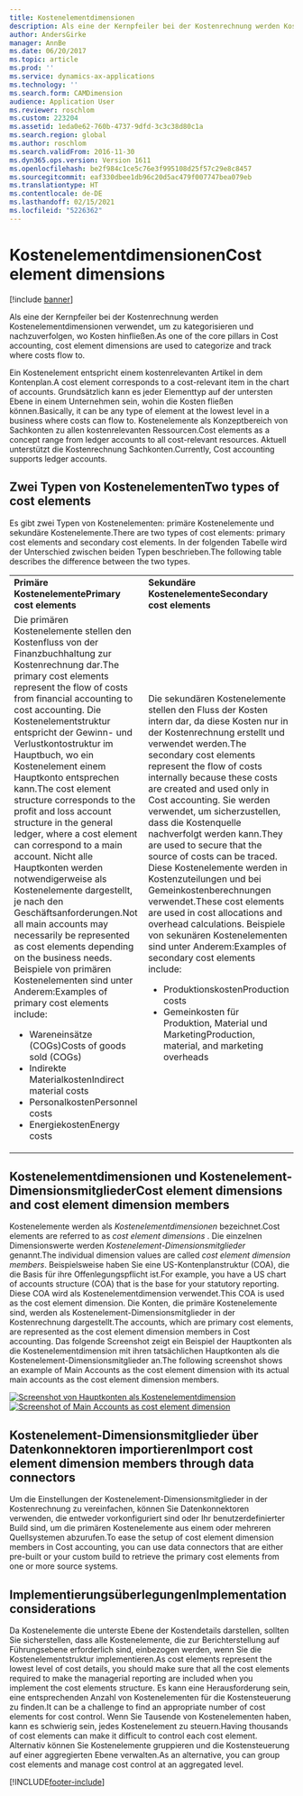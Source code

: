 ```yaml
---
title: Kostenelementdimensionen
description: Als eine der Kernpfeiler bei der Kostenrechnung werden Kostenelementdimensionen verwendet, um zu kategorisieren und nachzuverfolgen, wo Kosten hinfließen.
author: AndersGirke
manager: AnnBe
ms.date: 06/20/2017
ms.topic: article
ms.prod: ''
ms.service: dynamics-ax-applications
ms.technology: ''
ms.search.form: CAMDimension
audience: Application User
ms.reviewer: roschlom
ms.custom: 223204
ms.assetid: 1eda0e62-760b-4737-9dfd-3c3c38d80c1a
ms.search.region: global
ms.author: roschlom
ms.search.validFrom: 2016-11-30
ms.dyn365.ops.version: Version 1611
ms.openlocfilehash: be2f984c1ce5c76e3f995108d25f57c29e8c8457
ms.sourcegitcommit: eaf330dbee1db96c20d5ac479f007747bea079eb
ms.translationtype: HT
ms.contentlocale: de-DE
ms.lasthandoff: 02/15/2021
ms.locfileid: "5226362"
---
```

# <a name="cost-element-dimensions"></a><span data-ttu-id="e750d-103">Kostenelementdimensionen</span><span class="sxs-lookup"><span data-stu-id="e750d-103">Cost element dimensions</span></span>

[!include [banner](../includes/banner.md)]

<span data-ttu-id="e750d-104">Als eine der Kernpfeiler bei der Kostenrechnung werden Kostenelementdimensionen verwendet, um zu kategorisieren und nachzuverfolgen, wo Kosten hinfließen.</span><span class="sxs-lookup"><span data-stu-id="e750d-104">As one of the core pillars in Cost accounting, cost element dimensions are used to categorize and track where costs flow to.</span></span> 

<span data-ttu-id="e750d-105">Ein Kostenelement entspricht einem kostenrelevanten Artikel in dem Kontenplan.</span><span class="sxs-lookup"><span data-stu-id="e750d-105">A cost element corresponds to a cost-relevant item in the chart of accounts.</span></span> <span data-ttu-id="e750d-106">Grundsätzlich kann es jeder Elementtyp auf der untersten Ebene in einem Unternehmen sein, wohin die Kosten fließen können.</span><span class="sxs-lookup"><span data-stu-id="e750d-106">Basically, it can be any type of element at the lowest level in a business where costs can flow to.</span></span> <span data-ttu-id="e750d-107">Kostenelemente als Konzeptbereich von Sachkonten zu allen kostenrelevanten Ressourcen.</span><span class="sxs-lookup"><span data-stu-id="e750d-107">Cost elements as a concept range from ledger accounts to all cost-relevant resources.</span></span> <span data-ttu-id="e750d-108">Aktuell unterstützt die Kostenrechnung Sachkonten.</span><span class="sxs-lookup"><span data-stu-id="e750d-108">Currently, Cost accounting supports ledger accounts.</span></span>

## <a name="two-types-of-cost-elements"></a><span data-ttu-id="e750d-109">Zwei Typen von Kostenelementen</span><span class="sxs-lookup"><span data-stu-id="e750d-109">Two types of cost elements</span></span>
<span data-ttu-id="e750d-110">Es gibt zwei Typen von Kostenelementen: primäre Kostenelemente und sekundäre Kostenelemente.</span><span class="sxs-lookup"><span data-stu-id="e750d-110">There are two types of cost elements: primary cost elements and secondary cost elements.</span></span> <span data-ttu-id="e750d-111">In der folgenden Tabelle wird der Unterschied zwischen beiden Typen beschrieben.</span><span class="sxs-lookup"><span data-stu-id="e750d-111">The following table describes the difference between the two types.</span></span>

<table>
<colgroup>
<col width="50%" />
<col width="50%" />
</colgroup>
<tbody>
<tr class="odd">
<td><span data-ttu-id="e750d-112"><strong>Primäre Kostenelemente</strong></span><span class="sxs-lookup"><span data-stu-id="e750d-112"><strong>Primary cost elements</strong></span></span></td>
<td><span data-ttu-id="e750d-113"><strong>Sekundäre Kostenelemente</strong></span><span class="sxs-lookup"><span data-stu-id="e750d-113"><strong>Secondary cost elements</strong></span></span></td>
</tr>
<tr class="even">
<td><span data-ttu-id="e750d-114">Die primären Kostenelemente stellen den Kostenfluss von der Finanzbuchhaltung zur Kostenrechnung dar.</span><span class="sxs-lookup"><span data-stu-id="e750d-114">The primary cost elements represent the flow of costs from financial accounting to cost accounting.</span></span> <span data-ttu-id="e750d-115">Die Kostenelementstruktur entspricht der Gewinn- und Verlustkontostruktur im Hauptbuch, wo ein Kostenelement einem Hauptkonto entsprechen kann.</span><span class="sxs-lookup"><span data-stu-id="e750d-115">The cost element structure corresponds to the profit and loss account structure in the general ledger, where a cost element can correspond to a main account.</span></span> <span data-ttu-id="e750d-116">Nicht alle Hauptkonten werden notwendigerweise als Kostenelemente dargestellt, je nach den Geschäftsanforderungen.</span><span class="sxs-lookup"><span data-stu-id="e750d-116">Not all main accounts may necessarily be represented as cost elements depending on the business needs.</span></span> <span data-ttu-id="e750d-117">Beispiele von primären Kostenelementen sind unter Anderem:</span><span class="sxs-lookup"><span data-stu-id="e750d-117">Examples of primary cost elements include:</span></span>
<ul>
<li><span data-ttu-id="e750d-118">Wareneinsätze (COGs)</span><span class="sxs-lookup"><span data-stu-id="e750d-118">Costs of goods sold (COGs)</span></span></li>
<li><span data-ttu-id="e750d-119">Indirekte Materialkosten</span><span class="sxs-lookup"><span data-stu-id="e750d-119">Indirect material costs</span></span></li>
<li><span data-ttu-id="e750d-120">Personalkosten</span><span class="sxs-lookup"><span data-stu-id="e750d-120">Personnel costs</span></span></li>
<li><span data-ttu-id="e750d-121">Energiekosten</span><span class="sxs-lookup"><span data-stu-id="e750d-121">Energy costs</span></span></li>
</ul></td>
<td><span data-ttu-id="e750d-122">Die sekundären Kostenelemente stellen den Fluss der Kosten intern dar, da diese Kosten nur in der Kostenrechnung erstellt und verwendet werden.</span><span class="sxs-lookup"><span data-stu-id="e750d-122">The secondary cost elements represent the flow of costs internally because these costs are created and used only in Cost accounting.</span></span> <span data-ttu-id="e750d-123">Sie werden verwendet, um sicherzustellen, dass die Kostenquelle nachverfolgt werden kann.</span><span class="sxs-lookup"><span data-stu-id="e750d-123">They are used to secure that the source of costs can be traced.</span></span> <span data-ttu-id="e750d-124">Diese Kostenelemente werden in Kostenzuteilungen und bei Gemeinkostenberechnungen verwendet.</span><span class="sxs-lookup"><span data-stu-id="e750d-124">These cost elements are used in cost allocations and overhead calculations.</span></span> <span data-ttu-id="e750d-125">Beispiele von sekunären Kostenelementen sind unter Anderem:</span><span class="sxs-lookup"><span data-stu-id="e750d-125">Examples of secondary cost elements include:</span></span>
<ul>
<li><span data-ttu-id="e750d-126">Produktionskosten</span><span class="sxs-lookup"><span data-stu-id="e750d-126">Production costs</span></span></li>
<li><span data-ttu-id="e750d-127">Gemeinkosten für Produktion, Material und Marketing</span><span class="sxs-lookup"><span data-stu-id="e750d-127">Production, material, and marketing overheads</span></span></li>
</ul></td>
</tr>
</tbody>
</table>

## <a name="cost-element-dimensions-and-cost-element-dimension-members"></a><span data-ttu-id="e750d-128">Kostenelementdimensionen und Kostenelement-Dimensionsmitglieder</span><span class="sxs-lookup"><span data-stu-id="e750d-128">Cost element dimensions and cost element dimension members</span></span>
<span data-ttu-id="e750d-129">Kostenelemente werden als *Kostenelementdimensionen* bezeichnet.</span><span class="sxs-lookup"><span data-stu-id="e750d-129">Cost elements are referred to as *cost element dimensions* .</span></span> <span data-ttu-id="e750d-130">Die einzelnen Dimensionswerte werden *Kostenelement-Dimensionsmitglieder* genannt.</span><span class="sxs-lookup"><span data-stu-id="e750d-130">The individual dimension values are called *cost element dimension members*.</span></span> <span data-ttu-id="e750d-131">Beispielsweise haben Sie eine US-Kontenplanstruktur (COA), die die Basis für ihre Offenlegungspflicht ist.</span><span class="sxs-lookup"><span data-stu-id="e750d-131">For example, you have a US chart of accounts structure (COA) that is the base for your statutory reporting.</span></span> <span data-ttu-id="e750d-132">Diese COA wird als Kostenelementdimension verwendet.</span><span class="sxs-lookup"><span data-stu-id="e750d-132">This COA is used as the cost element dimension.</span></span> <span data-ttu-id="e750d-133">Die Konten, die primäre Kostenelemente sind, werden als Kostenelement-Dimensionsmitglieder in der Kostenrechnung dargestellt.</span><span class="sxs-lookup"><span data-stu-id="e750d-133">The accounts, which are primary cost elements, are represented as the cost element dimension members in Cost accounting.</span></span> <span data-ttu-id="e750d-134">Das folgende Screenshot zeigt ein Beispiel der Hauptkonten als die Kostenelementdimension mit ihren tatsächlichen Hauptkonten als die Kostenelement-Dimensionsmitglieder an.</span><span class="sxs-lookup"><span data-stu-id="e750d-134">The following screenshot shows an example of Main Accounts as the cost element dimension with its actual main accounts as the cost element dimension members.</span></span> 

<span data-ttu-id="e750d-135">[![Screenshot von Hauptkonten als Kostenelementdimension](./media/cost-element-dimensions.png)](./media/cost-element-dimensions.png)</span><span class="sxs-lookup"><span data-stu-id="e750d-135">[![Screenshot of Main Accounts as cost element dimension](./media/cost-element-dimensions.png)](./media/cost-element-dimensions.png)</span></span>

## <a name="import-cost-element-dimension-members-through-data-connectors"></a><span data-ttu-id="e750d-136">Kostenelement-Dimensionsmitglieder über Datenkonnektoren importieren</span><span class="sxs-lookup"><span data-stu-id="e750d-136">Import cost element dimension members through data connectors</span></span>
<span data-ttu-id="e750d-137">Um die Einstellungen der Kostenelement-Dimensionsmitglieder in der Kostenrechnung zu vereinfachen, können Sie Datenkonnektoren verwenden, die entweder vorkonfiguriert sind oder Ihr benutzerdefinierter Build sind, um die primären Kostenelemente aus einem oder mehreren Quellsystemen abzurufen.</span><span class="sxs-lookup"><span data-stu-id="e750d-137">To ease the setup of cost element dimension members in Cost accounting, you can use data connectors that are either pre-built or your custom build to retrieve the primary cost elements from one or more source systems.</span></span>

## <a name="implementation-considerations"></a><span data-ttu-id="e750d-138">Implementierungsüberlegungen</span><span class="sxs-lookup"><span data-stu-id="e750d-138">Implementation considerations</span></span>
<span data-ttu-id="e750d-139">Da Kostenelemente die unterste Ebene der Kostendetails darstellen, sollten Sie sicherstellen, dass alle Kostenelemente, die zur Berichterstellung auf Führungsebene erforderlich sind, einbezogen werden, wenn Sie die Kostenelementstruktur implementieren.</span><span class="sxs-lookup"><span data-stu-id="e750d-139">As cost elements represent the lowest level of cost details, you should make sure that all the cost elements required to make the managerial reporting are included when you implement the cost elements structure.</span></span> <span data-ttu-id="e750d-140">Es kann eine Herausforderung sein, eine entsprechenden Anzahl von Kostenelementen für die Kostensteuerung zu finden.</span><span class="sxs-lookup"><span data-stu-id="e750d-140">It can be a challenge to find an appropriate number of cost elements for cost control.</span></span> <span data-ttu-id="e750d-141">Wenn Sie Tausende von Kostenelementen haben, kann es schwierig sein, jedes Kostenelement zu steuern.</span><span class="sxs-lookup"><span data-stu-id="e750d-141">Having thousands of cost elements can make it difficult to control each cost element.</span></span> <span data-ttu-id="e750d-142">Alternativ können Sie Kostenelemente gruppieren und die Kostensteuerung auf einer aggregierten Ebene verwalten.</span><span class="sxs-lookup"><span data-stu-id="e750d-142">As an alternative, you can group cost elements and manage cost control at an aggregated level.</span></span>





[!INCLUDE[footer-include](../../includes/footer-banner.md)]
